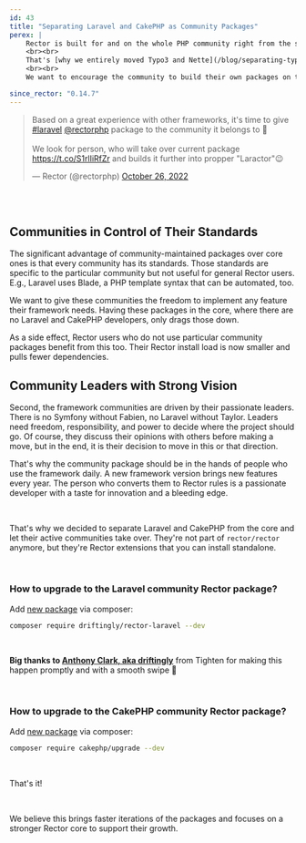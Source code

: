 ```yaml
---
id: 43
title: "Separating Laravel and CakePHP as Community Packages"
perex: |
    Rector is built for and on the whole PHP community right from the start. But there are also somewhat "local" PHP communities around a specific framework. Each framework has specific needs that are best known to the community member.
    <br><br>
    That's [why we entirely moved Typo3 and Nette](/blog/separating-typo3-and-nette-as-community-packages) Rector extensions **to their communities**. They know best how to handle rules for the framework.
    <br><br>
    We want to encourage the community to build their own packages on top of Rector core, so we also decided to move Laravel and CakePHP to the community.

since_rector: "0.14.7"
---
```


<blockquote class="twitter-tweet"><p lang="en" dir="ltr">Based on a great experience with other frameworks, it&#39;s time to give <a href="https://twitter.com/hashtag/laravel?src=hash&amp;ref_src=twsrc%5Etfw">#laravel</a> <a href="https://twitter.com/rectorphp?ref_src=twsrc%5Etfw">@rectorphp</a> package to the community it belongs to 🙏<br><br>We look for person, who will take over current package <a href="https://t.co/S1rlIiRfZr">https://t.co/S1rlIiRfZr</a> and builds it further into propper &quot;Laractor&quot;😉</p>&mdash; Rector (@rectorphp) <a href="https://twitter.com/rectorphp/status/1585361016262639616?ref_src=twsrc%5Etfw">October 26, 2022</a></blockquote>

<script async src="https://platform.twitter.com/widgets.js" charset="utf-8"></script>

<br><br>

## Communities in Control of Their Standards

The significant advantage of community-maintained packages over core ones is that every community has its standards. Those standards are specific to the particular community but not useful for general Rector users. E.g., Laravel uses Blade, a PHP template syntax that can be automated, too.

We want to give these communities the freedom to implement any feature their framework needs. Having these packages in the core, where there are no Laravel and CakePHP developers, only drags those down.

As a side effect, Rector users who do not use particular community packages benefit from this too. Their Rector install load is now smaller and pulls fewer dependencies.

## Community Leaders with Strong Vision

Second, the framework communities are driven by their passionate leaders. There is no Symfony without Fabien, no Laravel without Taylor. Leaders need freedom, responsibility, and power to decide where the project should go. Of course, they discuss their opinions with others before making a move, but in the end, it is their decision to move in this or that direction.

That's why the community package should be in the hands of people who use the framework daily. A new framework version brings new features every year. The person who converts them to Rector rules is a passionate developer with a taste for innovation and a bleeding edge.

<br>

That's why we decided to separate Laravel and CakePHP from the core and let their active communities take over. They're not part of `rector/rector` anymore, but they're Rector extensions that you can install standalone.

<br>

### How to upgrade to the Laravel community Rector package?

Add [new package](https://github.com/driftingly/rector-laravel) via composer:

```bash
composer require driftingly/rector-laravel --dev
```

<br>

**Big thanks to [Anthony Clark, aka driftingly](https://github.com/driftingly)** from Tighten for making this happen promptly and with a smooth swipe 🙏

<br>

### How to upgrade to the CakePHP community Rector package?

Add [new package](https://github.com/cakephp/upgrade) via composer:

```bash
composer require cakephp/upgrade --dev
```

<br>

That's it!


<br>

We believe this brings faster iterations of the packages and focuses on a stronger Rector core to support their growth.
